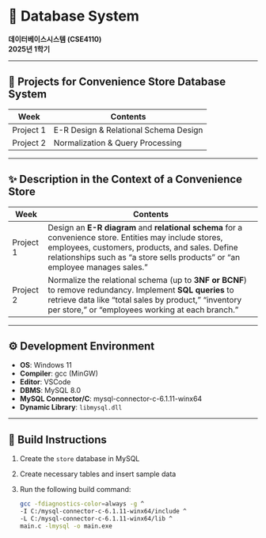 # 📘 Database System  
**데이터베이스시스템 (CSE4110)**  
**2025년 1학기**

---

## 🏪 Projects for Convenience Store Database System

| Week      | Contents                                      |
|-----------|-----------------------------------------------|
| Project 1 | E-R Design & Relational Schema Design         |
| Project 2 | Normalization & Query Processing              |

---

## ✨ Description in the Context of a Convenience Store

| Week      | Contents                                                                                      |
|-----------|-----------------------------------------------------------------------------------------------|
| Project 1 | Design an **E-R diagram** and **relational schema** for a convenience store. Entities may include stores, employees, customers, products, and sales. Define relationships such as “a store sells products” or “an employee manages sales.” |
| Project 2 | Normalize the relational schema (up to **3NF or BCNF**) to remove redundancy. Implement **SQL queries** to retrieve data like “total sales by product,” “inventory per store,” or “employees working at each branch.” |

---

## ⚙️ Development Environment

- **OS**: Windows 11  
- **Compiler**: gcc (MinGW)  
- **Editor**: VSCode  
- **DBMS**: MySQL 8.0  
- **MySQL Connector/C**: mysql-connector-c-6.1.11-winx64  
- **Dynamic Library**: `libmysql.dll`  

---

## 📌 Build Instructions

1. Create the `store` database in MySQL  
2. Create necessary tables and insert sample data  
3. Run the following build command:

   ```bash
   gcc -fdiagnostics-color=always -g ^
   -I C:/mysql-connector-c-6.1.11-winx64/include ^
   -L C:/mysql-connector-c-6.1.11-winx64/lib ^
   main.c -lmysql -o main.exe
